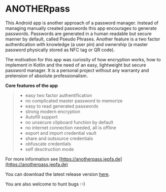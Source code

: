# ANOTHERpass

This Android app is another approach of a password manager. Instead of managing manually created passwords this app encourages to generate passwords. Passwords are generated in a human readable but secure manner by default, called Pseudo Phrases. Another feature is a two factor authentication with knowledge (a user pin) and ownership (a master password physically stored as NFC tag or QR code).

The motivation for this app was curiosity of how encryption works, how to implement in Kotlin and the need of an easy, lightweight but secure password manager. It is a personal project without any warranty and pretension of absolute professionalism. 

**Core features of the app**

>* easy two factor authentification
>* no complicated master password to memorize
>* easy to read generated passwords
>* strong modern encryption 
>* Autofill support
>* no unsecure clipboard function by default
>* no internet connection needed, all is offline
>* export and import credential vault
>* share and outsource credentials
>* obfuscate credentials
>* self desctruction mode

For more information see [https://anotherpass.jepfa.de](https://anotherpass.jepfa.de)

You can download the latest release version [here](https://anotherpass.jepfa.de/download/). 

You are also welcome to hunt bugs :-)

